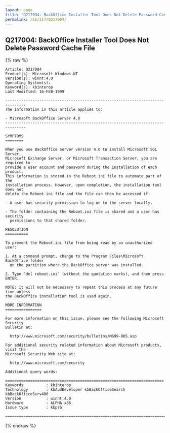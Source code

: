 ```yaml
---
layout: page
title: "Q217004: BackOffice Installer Tool Does Not Delete Password Cache File"
permalink: /kb/217/Q217004/
---
```


## Q217004: BackOffice Installer Tool Does Not Delete Password Cache File

{% raw %}

	Article: Q217004
	Product(s): Microsoft Windows NT
	Version(s): winnt:4.0
	Operating System(s): 
	Keyword(s): kbinterop
	Last Modified: 16-FEB-1999
	
	-------------------------------------------------------------------------------
	The information in this article applies to:
	
	- Microsoft BackOffice Server 4.0 
	-------------------------------------------------------------------------------
	
	SYMPTOMS
	========
	
	When you use BackOffice Server version 4.0 to install Microsoft SQL Server,
	Microsoft Exchange Server, or Microsoft Transaction Server, you are required to
	provide a user account and password during the installation of each product.
	This information is stored in the Reboot.ini file to automate part of the
	installation process. However, upon completion, the installation tool does not
	delete the Reboot.ini file and the file can then be accessed if:
	
	- A user has security permission to log on to the server locally.
	
	- The folder containing the Reboot.ini file is shared and a user has security
	  permissions to that shared folder.
	
	RESOLUTION
	==========
	
	To prevent the Reboot.ini file from being read by an unauthorized user:
	
	1. At a command prompt, change to the Program Files\Microsoft BackOffice folder
	  on the partition where the BackOffice server was installed.
	
	2. Type "del reboot.ini" (without the quotation marks), and then press ENTER.
	
	NOTE: It will not be necessary to repeat this process at any future time unless
	the BackOffice installation tool is used again.
	
	MORE INFORMATION
	================
	
	For more information on this issue, please see the following Microsoft Security
	Bulletin at:
	
	  http://www.microsoft.com/security/bulletins/MS99-005.asp
	
	For additional security related information about Microsoft products, visit the
	Microsoft Security Web site at:
	
	  http://www.microsoft.com/security
	
	Additional query words:
	
	======================================================================
	Keywords          : kbinterop 
	Technology        : kbAudDeveloper kbBackOfficeSearch kbBackOfficeServ400
	Version           : winnt:4.0
	Hardware          : ALPHA x86
	Issue type        : kbprb
	
	=============================================================================
	

{% endraw %}
